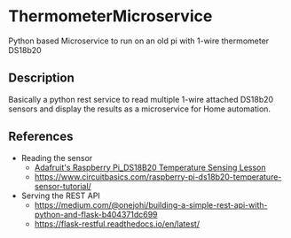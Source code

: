 # ThermometerMicroservice
Python based Microservice to run on an old pi with 1-wire thermometer DS18b20

## Description
Basically a python rest service to read multiple 1-wire attached DS18b20 sensors and display the results as a microservice for Home automation.

## References
* Reading the sensor
    * [Adafruit's Raspberry Pi_DS18B20 Temperature Sensing Lesson](https://github.com/adafruit/Adafruit_Learning_System_Guides/blob/master/Raspberry_Pi_DS18B20_Temperature_Sensing/thermometer.py)
    * https://www.circuitbasics.com/raspberry-pi-ds18b20-temperature-sensor-tutorial/
* Serving the REST API
    * https://medium.com/@onejohi/building-a-simple-rest-api-with-python-and-flask-b404371dc699
    * https://flask-restful.readthedocs.io/en/latest/